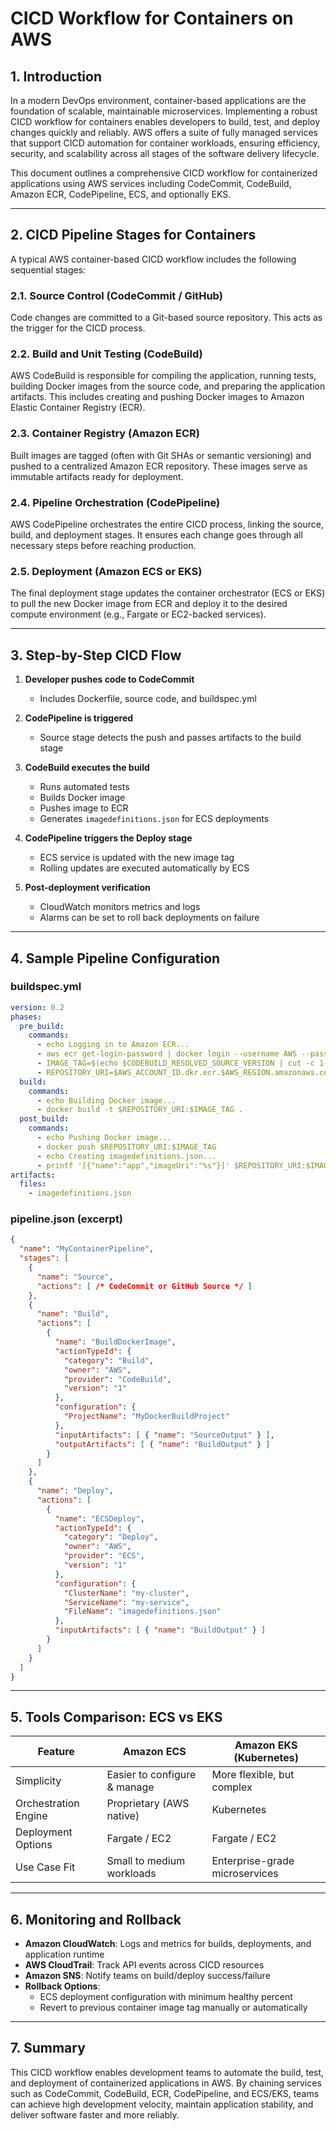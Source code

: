 # CICD Workflow for Containers on AWS

## 1. Introduction
In a modern DevOps environment, container-based applications are the foundation of scalable, maintainable microservices. Implementing a robust CICD workflow for containers enables developers to build, test, and deploy changes quickly and reliably. AWS offers a suite of fully managed services that support CICD automation for container workloads, ensuring efficiency, security, and scalability across all stages of the software delivery lifecycle.

This document outlines a comprehensive CICD workflow for containerized applications using AWS services including CodeCommit, CodeBuild, Amazon ECR, CodePipeline, ECS, and optionally EKS.

---

## 2. CICD Pipeline Stages for Containers
A typical AWS container-based CICD workflow includes the following sequential stages:

### 2.1. **Source Control (CodeCommit / GitHub)**
Code changes are committed to a Git-based source repository. This acts as the trigger for the CICD process.

### 2.2. **Build and Unit Testing (CodeBuild)**
AWS CodeBuild is responsible for compiling the application, running tests, building Docker images from the source code, and preparing the application artifacts. This includes creating and pushing Docker images to Amazon Elastic Container Registry (ECR).

### 2.3. **Container Registry (Amazon ECR)**
Built images are tagged (often with Git SHAs or semantic versioning) and pushed to a centralized Amazon ECR repository. These images serve as immutable artifacts ready for deployment.

### 2.4. **Pipeline Orchestration (CodePipeline)**
AWS CodePipeline orchestrates the entire CICD process, linking the source, build, and deployment stages. It ensures each change goes through all necessary steps before reaching production.

### 2.5. **Deployment (Amazon ECS or EKS)**
The final deployment stage updates the container orchestrator (ECS or EKS) to pull the new Docker image from ECR and deploy it to the desired compute environment (e.g., Fargate or EC2-backed services).

---

## 3. Step-by-Step CICD Flow

1. **Developer pushes code to CodeCommit**
   - Includes Dockerfile, source code, and buildspec.yml

2. **CodePipeline is triggered**
   - Source stage detects the push and passes artifacts to the build stage

3. **CodeBuild executes the build**
   - Runs automated tests
   - Builds Docker image
   - Pushes image to ECR
   - Generates `imagedefinitions.json` for ECS deployments

4. **CodePipeline triggers the Deploy stage**
   - ECS service is updated with the new image tag
   - Rolling updates are executed automatically by ECS

5. **Post-deployment verification**
   - CloudWatch monitors metrics and logs
   - Alarms can be set to roll back deployments on failure

---

## 4. Sample Pipeline Configuration

### buildspec.yml
```yaml
version: 0.2
phases:
  pre_build:
    commands:
      - echo Logging in to Amazon ECR...
      - aws ecr get-login-password | docker login --username AWS --password-stdin $AWS_ACCOUNT_ID.dkr.ecr.$AWS_REGION.amazonaws.com
      - IMAGE_TAG=$(echo $CODEBUILD_RESOLVED_SOURCE_VERSION | cut -c 1-7)
      - REPOSITORY_URI=$AWS_ACCOUNT_ID.dkr.ecr.$AWS_REGION.amazonaws.com/my-app
  build:
    commands:
      - echo Building Docker image...
      - docker build -t $REPOSITORY_URI:$IMAGE_TAG .
  post_build:
    commands:
      - echo Pushing Docker image...
      - docker push $REPOSITORY_URI:$IMAGE_TAG
      - echo Creating imagedefinitions.json...
      - printf '[{"name":"app","imageUri":"%s"}]' $REPOSITORY_URI:$IMAGE_TAG > imagedefinitions.json
artifacts:
  files:
    - imagedefinitions.json
```

### pipeline.json (excerpt)
```json
{
  "name": "MyContainerPipeline",
  "stages": [
    {
      "name": "Source",
      "actions": [ /* CodeCommit or GitHub Source */ ]
    },
    {
      "name": "Build",
      "actions": [
        {
          "name": "BuildDockerImage",
          "actionTypeId": {
            "category": "Build",
            "owner": "AWS",
            "provider": "CodeBuild",
            "version": "1"
          },
          "configuration": {
            "ProjectName": "MyDockerBuildProject"
          },
          "inputArtifacts": [ { "name": "SourceOutput" } ],
          "outputArtifacts": [ { "name": "BuildOutput" } ]
        }
      ]
    },
    {
      "name": "Deploy",
      "actions": [
        {
          "name": "ECSDeploy",
          "actionTypeId": {
            "category": "Deploy",
            "owner": "AWS",
            "provider": "ECS",
            "version": "1"
          },
          "configuration": {
            "ClusterName": "my-cluster",
            "ServiceName": "my-service",
            "FileName": "imagedefinitions.json"
          },
          "inputArtifacts": [ { "name": "BuildOutput" } ]
        }
      ]
    }
  ]
}
```

---

## 5. Tools Comparison: ECS vs EKS
| Feature               | Amazon ECS                   | Amazon EKS (Kubernetes)         |
|----------------------|------------------------------|----------------------------------|
| Simplicity           | Easier to configure & manage | More flexible, but complex      |
| Orchestration Engine | Proprietary (AWS native)     | Kubernetes                       |
| Deployment Options   | Fargate / EC2                | Fargate / EC2                    |
| Use Case Fit         | Small to medium workloads     | Enterprise-grade microservices   |

---

## 6. Monitoring and Rollback
- **Amazon CloudWatch**: Logs and metrics for builds, deployments, and application runtime
- **AWS CloudTrail**: Track API events across CICD resources
- **Amazon SNS**: Notify teams on build/deploy success/failure
- **Rollback Options**:
  - ECS deployment configuration with minimum healthy percent
  - Revert to previous container image tag manually or automatically

---

## 7. Summary
This CICD workflow enables development teams to automate the build, test, and deployment of containerized applications in AWS. By chaining services such as CodeCommit, CodeBuild, ECR, CodePipeline, and ECS/EKS, teams can achieve high development velocity, maintain application stability, and deliver software faster and more reliably.